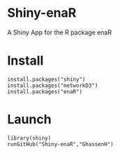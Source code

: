 # Shiny-enaR
A Shiny App for the R package enaR 

# Install

```
install.packages("shiny")
install.packages("networkD3")
install.packages("enaR")
```
# Launch

```
library(shiny)
runGitHub("Shiny-enaR","GhassenH")
```
